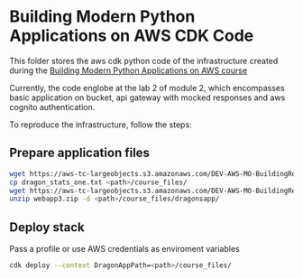 # Building Modern Python Applications on AWS CDK Code

This folder stores the aws cdk python code of the infrastructure created during the [Building Modern Python Applications on AWS course](https://learning.edx.org/course/course-v1:AWS+OTP-AWSD12+1T2022a/home)

Currently, the code englobe at the lab 2 of module 2, which encompasses basic application on bucket, api gateway with mocked responses and aws cognito authentication.

To reproduce the infrastructure, follow the steps:

## Prepare application files

```bash
wget https://aws-tc-largeobjects.s3.amazonaws.com/DEV-AWS-MO-BuildingRedux/downloads/dragon_stats_one.txt
cp dragon_stats_one.txt <path>/course_files/
wget https://aws-tc-largeobjects.s3.amazonaws.com/DEV-AWS-MO-BuildingRedux/downloads/webapp3.zip
unzip webapp3.zip -d <path>/course_files/dragonsapp/
```

## Deploy stack

Pass a profile or use AWS credentials as enviroment variables

```bash
cdk deploy --context DragonAppPath=<path>/course_files/
```